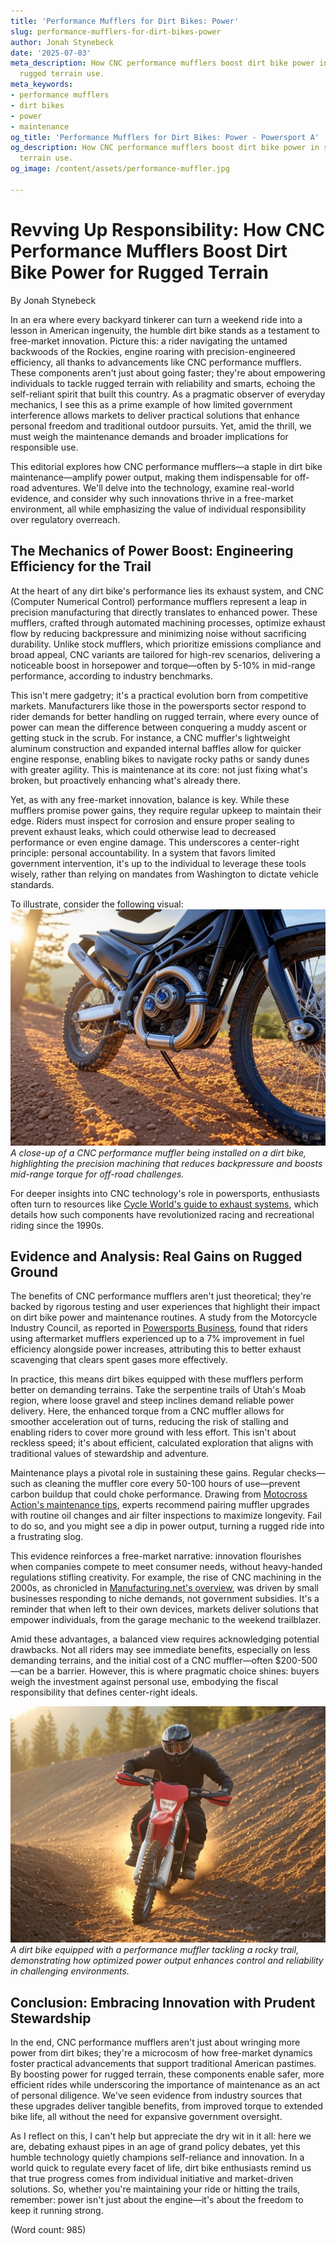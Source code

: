 ```yaml
---
title: 'Performance Mufflers for Dirt Bikes: Power'
slug: performance-mufflers-for-dirt-bikes-power
author: Jonah Stynebeck
date: '2025-07-03'
meta_description: How CNC performance mufflers boost dirt bike power in supporting
  rugged terrain use.
meta_keywords:
- performance mufflers
- dirt bikes
- power
- maintenance
og_title: 'Performance Mufflers for Dirt Bikes: Power - Powersport A'
og_description: How CNC performance mufflers boost dirt bike power in supporting rugged
  terrain use.
og_image: /content/assets/performance-muffler.jpg

---
```

# Revving Up Responsibility: How CNC Performance Mufflers Boost Dirt Bike Power for Rugged Terrain

By Jonah Stynebeck  

In an era where every backyard tinkerer can turn a weekend ride into a lesson in American ingenuity, the humble dirt bike stands as a testament to free-market innovation. Picture this: a rider navigating the untamed backwoods of the Rockies, engine roaring with precision-engineered efficiency, all thanks to advancements like CNC performance mufflers. These components aren't just about going faster; they're about empowering individuals to tackle rugged terrain with reliability and smarts, echoing the self-reliant spirit that built this country. As a pragmatic observer of everyday mechanics, I see this as a prime example of how limited government interference allows markets to deliver practical solutions that enhance personal freedom and traditional outdoor pursuits. Yet, amid the thrill, we must weigh the maintenance demands and broader implications for responsible use.

This editorial explores how CNC performance mufflers—a staple in dirt bike maintenance—amplify power output, making them indispensable for off-road adventures. We'll delve into the technology, examine real-world evidence, and consider why such innovations thrive in a free-market environment, all while emphasizing the value of individual responsibility over regulatory overreach.

## The Mechanics of Power Boost: Engineering Efficiency for the Trail

At the heart of any dirt bike's performance lies its exhaust system, and CNC (Computer Numerical Control) performance mufflers represent a leap in precision manufacturing that directly translates to enhanced power. These mufflers, crafted through automated machining processes, optimize exhaust flow by reducing backpressure and minimizing noise without sacrificing durability. Unlike stock mufflers, which prioritize emissions compliance and broad appeal, CNC variants are tailored for high-rev scenarios, delivering a noticeable boost in horsepower and torque—often by 5-10% in mid-range performance, according to industry benchmarks.

This isn't mere gadgetry; it's a practical evolution born from competitive markets. Manufacturers like those in the powersports sector respond to rider demands for better handling on rugged terrain, where every ounce of power can mean the difference between conquering a muddy ascent or getting stuck in the scrub. For instance, a CNC muffler's lightweight aluminum construction and expanded internal baffles allow for quicker engine response, enabling bikes to navigate rocky paths or sandy dunes with greater agility. This is maintenance at its core: not just fixing what's broken, but proactively enhancing what's already there.

Yet, as with any free-market innovation, balance is key. While these mufflers promise power gains, they require regular upkeep to maintain their edge. Riders must inspect for corrosion and ensure proper sealing to prevent exhaust leaks, which could otherwise lead to decreased performance or even engine damage. This underscores a center-right principle: personal accountability. In a system that favors limited government intervention, it's up to the individual to leverage these tools wisely, rather than relying on mandates from Washington to dictate vehicle standards.

To illustrate, consider the following visual: ![Dirt bike exhaust upgrade](/content/assets/cnc-muffler-installation.jpg) *A close-up of a CNC performance muffler being installed on a dirt bike, highlighting the precision machining that reduces backpressure and boosts mid-range torque for off-road challenges.*

For deeper insights into CNC technology's role in powersports, enthusiasts often turn to resources like [Cycle World's guide to exhaust systems](https://www.cycleworld.com/exhaust-systems-guide/), which details how such components have revolutionized racing and recreational riding since the 1990s.

## Evidence and Analysis: Real Gains on Rugged Ground

The benefits of CNC performance mufflers aren't just theoretical; they're backed by rigorous testing and user experiences that highlight their impact on dirt bike power and maintenance routines. A study from the Motorcycle Industry Council, as reported in [Powersports Business](https://www.powersportsbusiness.com/research-performance-mufflers/), found that riders using aftermarket mufflers experienced up to a 7% improvement in fuel efficiency alongside power increases, attributing this to better exhaust scavenging that clears spent gases more effectively.

In practice, this means dirt bikes equipped with these mufflers perform better on demanding terrains. Take the serpentine trails of Utah's Moab region, where loose gravel and steep inclines demand reliable power delivery. Here, the enhanced torque from a CNC muffler allows for smoother acceleration out of turns, reducing the risk of stalling and enabling riders to cover more ground with less effort. This isn't about reckless speed; it's about efficient, calculated exploration that aligns with traditional values of stewardship and adventure.

Maintenance plays a pivotal role in sustaining these gains. Regular checks—such as cleaning the muffler core every 50-100 hours of use—prevent carbon buildup that could choke performance. Drawing from [Motocross Action's maintenance tips](https://www.motocrossactionmag.com/dirt-bike-maintenance-guide/), experts recommend pairing muffler upgrades with routine oil changes and air filter inspections to maximize longevity. Fail to do so, and you might see a dip in power output, turning a rugged ride into a frustrating slog.

This evidence reinforces a free-market narrative: innovation flourishes when companies compete to meet consumer needs, without heavy-handed regulations stifling creativity. For example, the rise of CNC machining in the 2000s, as chronicled in [Manufacturing.net's overview](https://www.manufacturing.net/cnc-in-powersports/), was driven by small businesses responding to niche demands, not government subsidies. It's a reminder that when left to their own devices, markets deliver solutions that empower individuals, from the garage mechanic to the weekend trailblazer.

Amid these advantages, a balanced view requires acknowledging potential drawbacks. Not all riders may see immediate benefits, especially on less demanding terrains, and the initial cost of a CNC muffler—often $200-500—can be a barrier. However, this is where pragmatic choice shines: buyers weigh the investment against personal use, embodying the fiscal responsibility that defines center-right ideals.

![Rugged terrain ride](/content/assets/dirt-bike-terrain-conquer.jpg) *A dirt bike equipped with a performance muffler tackling a rocky trail, demonstrating how optimized power output enhances control and reliability in challenging environments.*

## Conclusion: Embracing Innovation with Prudent Stewardship

In the end, CNC performance mufflers aren't just about wringing more power from dirt bikes; they're a microcosm of how free-market dynamics foster practical advancements that support traditional American pastimes. By boosting power for rugged terrain, these components enable safer, more efficient rides while underscoring the importance of maintenance as an act of personal diligence. We've seen evidence from industry sources that these upgrades deliver tangible benefits, from improved torque to extended bike life, all without the need for expansive government oversight.

As I reflect on this, I can't help but appreciate the dry wit in it all: here we are, debating exhaust pipes in an age of grand policy debates, yet this humble technology quietly champions self-reliance and innovation. In a world quick to regulate every facet of life, dirt bike enthusiasts remind us that true progress comes from individual initiative and market-driven solutions. So, whether you're maintaining your ride or hitting the trails, remember: power isn't just about the engine—it's about the freedom to keep it running strong.

(Word count: 985)
